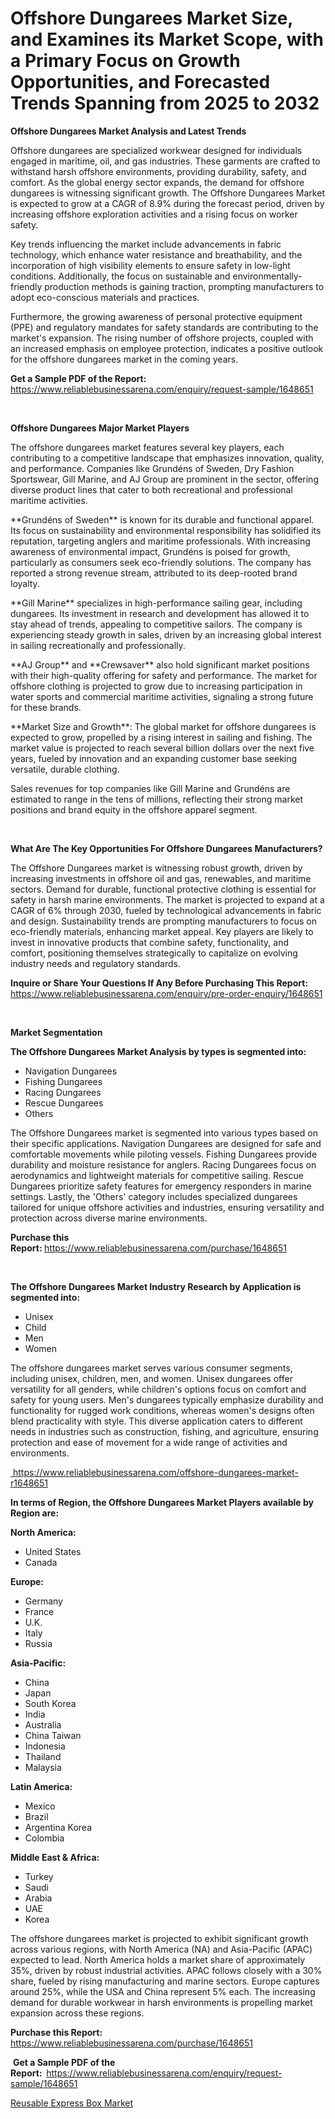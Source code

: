 <p><h1>Offshore Dungarees Market Size, and Examines its Market Scope, with a Primary Focus on Growth Opportunities, and Forecasted Trends Spanning from 2025 to 2032</h1></p><p><strong>Offshore Dungarees Market Analysis and Latest Trends</strong></p>
<p><p>Offshore dungarees are specialized workwear designed for individuals engaged in maritime, oil, and gas industries. These garments are crafted to withstand harsh offshore environments, providing durability, safety, and comfort. As the global energy sector expands, the demand for offshore dungarees is witnessing significant growth. The Offshore Dungarees Market is expected to grow at a CAGR of 8.9% during the forecast period, driven by increasing offshore exploration activities and a rising focus on worker safety.</p><p>Key trends influencing the market include advancements in fabric technology, which enhance water resistance and breathability, and the incorporation of high visibility elements to ensure safety in low-light conditions. Additionally, the focus on sustainable and environmentally-friendly production methods is gaining traction, prompting manufacturers to adopt eco-conscious materials and practices.</p><p>Furthermore, the growing awareness of personal protective equipment (PPE) and regulatory mandates for safety standards are contributing to the market's expansion. The rising number of offshore projects, coupled with an increased emphasis on employee protection, indicates a positive outlook for the offshore dungarees market in the coming years.</p></p>
<p><strong>Get a Sample PDF of the Report:&nbsp;</strong> <a href="https://www.reliablebusinessarena.com/enquiry/request-sample/1648651?utm_campaign=3289&utm_medium=2&utm_source=Github&utm_content=ia&utm_term=25032025&utm_id=offshore-dungarees">https://www.reliablebusinessarena.com/enquiry/request-sample/1648651</a></p>
<p>&nbsp;</p>
<p><strong>Offshore Dungarees Major Market Players</strong></p>
<p><p>The offshore dungarees market features several key players, each contributing to a competitive landscape that emphasizes innovation, quality, and performance. Companies like Grundéns of Sweden, Dry Fashion Sportswear, Gill Marine, and AJ Group are prominent in the sector, offering diverse product lines that cater to both recreational and professional maritime activities.</p><p>**Grundéns of Sweden** is known for its durable and functional apparel. Its focus on sustainability and environmental responsibility has solidified its reputation, targeting anglers and maritime professionals. With increasing awareness of environmental impact, Grundéns is poised for growth, particularly as consumers seek eco-friendly solutions. The company has reported a strong revenue stream, attributed to its deep-rooted brand loyalty.</p><p>**Gill Marine** specializes in high-performance sailing gear, including dungarees. Its investment in research and development has allowed it to stay ahead of trends, appealing to competitive sailors. The company is experiencing steady growth in sales, driven by an increasing global interest in sailing recreationally and professionally.</p><p>**AJ Group** and **Crewsaver** also hold significant market positions with their high-quality offering for safety and performance. The market for offshore clothing is projected to grow due to increasing participation in water sports and commercial maritime activities, signaling a strong future for these brands.</p><p>**Market Size and Growth**: The global market for offshore dungarees is expected to grow, propelled by a rising interest in sailing and fishing. The market value is projected to reach several billion dollars over the next five years, fueled by innovation and an expanding customer base seeking versatile, durable clothing. </p><p>Sales revenues for top companies like Gill Marine and Grundéns are estimated to range in the tens of millions, reflecting their strong market positions and brand equity in the offshore apparel segment.</p></p>
<p>&nbsp;</p>
<p><strong>What Are The Key Opportunities For Offshore Dungarees Manufacturers?</strong></p>
<p><p>The Offshore Dungarees market is witnessing robust growth, driven by increasing investments in offshore oil and gas, renewables, and maritime sectors. Demand for durable, functional protective clothing is essential for safety in harsh marine environments. The market is projected to expand at a CAGR of 6% through 2030, fueled by technological advancements in fabric and design. Sustainability trends are prompting manufacturers to focus on eco-friendly materials, enhancing market appeal. Key players are likely to invest in innovative products that combine safety, functionality, and comfort, positioning themselves strategically to capitalize on evolving industry needs and regulatory standards.</p></p>
<p><strong>Inquire or Share Your Questions If Any Before Purchasing This Report:</strong> <a href="https://www.reliablebusinessarena.com/enquiry/pre-order-enquiry/1648651?utm_campaign=3289&utm_medium=2&utm_source=Github&utm_content=ia&utm_term=25032025&utm_id=offshore-dungarees">https://www.reliablebusinessarena.com/enquiry/pre-order-enquiry/1648651</a></p>
<p>&nbsp;</p>
<p><strong>Market Segmentation</strong></p>
<p><strong>The Offshore Dungarees Market Analysis by types is segmented into:</strong></p>
<p><ul><li>Navigation Dungarees</li><li>Fishing Dungarees</li><li>Racing Dungarees</li><li>Rescue Dungarees</li><li>Others</li></ul></p>
<p><p>The Offshore Dungarees market is segmented into various types based on their specific applications. Navigation Dungarees are designed for safe and comfortable movements while piloting vessels. Fishing Dungarees provide durability and moisture resistance for anglers. Racing Dungarees focus on aerodynamics and lightweight materials for competitive sailing. Rescue Dungarees prioritize safety features for emergency responders in marine settings. Lastly, the 'Others' category includes specialized dungarees tailored for unique offshore activities and industries, ensuring versatility and protection across diverse marine environments.</p></p>
<p><strong>Purchase this Report:&nbsp;</strong><a href="https://www.reliablebusinessarena.com/purchase/1648651?utm_campaign=3289&utm_medium=2&utm_source=Github&utm_content=ia&utm_term=25032025&utm_id=offshore-dungarees">https://www.reliablebusinessarena.com/purchase/1648651</a></p>
<p>&nbsp;</p>
<p><strong>The Offshore Dungarees Market Industry Research by Application is segmented into:</strong></p>
<p><ul><li>Unisex</li><li>Child</li><li>Men</li><li>Women</li></ul></p>
<p><p>The offshore dungarees market serves various consumer segments, including unisex, children, men, and women. Unisex dungarees offer versatility for all genders, while children's options focus on comfort and safety for young users. Men's dungarees typically emphasize durability and functionality for rugged work conditions, whereas women's designs often blend practicality with style. This diverse application caters to different needs in industries such as construction, fishing, and agriculture, ensuring protection and ease of movement for a wide range of activities and environments.</p></p>
<p><a href="https://www.reliablebusinessarena.com/offshore-dungarees-market-r1648651?utm_campaign=3289&utm_medium=2&utm_source=Github&utm_content=ia&utm_term=25032025&utm_id=offshore-dungarees">&nbsp;https://www.reliablebusinessarena.com/offshore-dungarees-market-r1648651</a></p>
<p><strong>In terms of Region, the Offshore Dungarees Market Players available by Region are:</strong></p>
<p>
    <p> <strong> North America: </strong>
        <ul>
            <li>United States</li>
            <li>Canada</li>
        </ul>
        </p> 
    <p> <strong> Europe: </strong>
        <ul>
            <li>Germany</li>
            <li>France</li>
            <li>U.K.</li>
            <li>Italy</li>
            <li>Russia</li>
        </ul>
        </p> 
    <p> <strong> Asia-Pacific: </strong>
        <ul>
            <li>China</li>
            <li>Japan</li>
            <li>South Korea</li>
            <li>India</li>
            <li>Australia</li>
            <li>China Taiwan</li>
            <li>Indonesia</li>
            <li>Thailand</li>
            <li>Malaysia</li>
        </ul>
        </p> 
    <p> <strong> Latin America: </strong>
        <ul>
            <li>Mexico</li>
            <li>Brazil</li>
            <li>Argentina Korea</li>
            <li>Colombia</li>
        </ul>
        </p> 
    <p> <strong> Middle East & Africa: </strong>
        <ul>
            <li>Turkey</li>
            <li>Saudi</li>
            <li>Arabia</li>
            <li>UAE</li>
            <li>Korea</li>
        </ul>
    </p>
    </p>
<p><p>The offshore dungarees market is projected to exhibit significant growth across various regions, with North America (NA) and Asia-Pacific (APAC) expected to lead. North America holds a market share of approximately 35%, driven by robust industrial activities. APAC follows closely with a 30% share, fueled by rising manufacturing and marine sectors. Europe captures around 25%, while the USA and China represent 5% each. The increasing demand for durable workwear in harsh environments is propelling market expansion across these regions.</p></p>
<p><strong>Purchase this Report: </strong><a href="https://www.reliablebusinessarena.com/purchase/1648651?utm_campaign=3289&utm_medium=2&utm_source=Github&utm_content=ia&utm_term=25032025&utm_id=offshore-dungarees">https://www.reliablebusinessarena.com/purchase/1648651</a></p>
<p>&nbsp;<strong>Get a Sample PDF of the Report:&nbsp;&nbsp;</strong><a href="https://www.reliablebusinessarena.com/enquiry/request-sample/1648651?utm_campaign=3289&utm_medium=2&utm_source=Github&utm_content=ia&utm_term=25032025&utm_id=offshore-dungarees">https://www.reliablebusinessarena.com/enquiry/request-sample/1648651</a></p>
<p><strong></strong></p>
<p><p><a href="https://github.com/samesdufloiw/Market-Research-Report-List-1/blob/main/reusable-express-box-market.md?utm_campaign=3289&utm_medium=2&utm_source=Github&utm_content=ia&utm_term=25032025&utm_id=offshore-dungarees">Reusable Express Box Market</a></p></p>